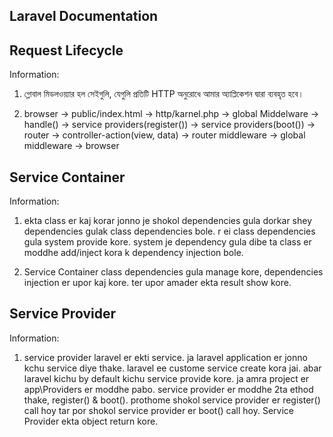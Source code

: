 ## Laravel Documentation

## Request Lifecycle
Information:
1. গ্লোবাল মিডলওয়্যার হল সেইগুলি, যেগুলি প্রতিটি HTTP অনুরোধে আমার অ্যাপ্লিকেশন দ্বারা ব্যবহৃত হবে।

2. browser -> public/index.html -> http/karnel.php -> global Middelware -> handle() -> service providers(register()) -> service providers(boot()) -> router -> controller-action(view, data) -> router middleware -> global middleware -> browser

## Service Container
Information:
1. ekta class er kaj korar jonno je shokol dependencies gula dorkar shey dependencies gulak class dependencies bole. r ei class dependencies gula system provide kore. system je dependency gula dibe ta class er moddhe add/inject kora k dependency injection bole.

2. Service Container class dependencies gula manage kore, dependencies injection er upor kaj kore. ter upor amader ekta result show kore.

## Service Provider
Information:
1. service provider laravel er ekti  service. ja laravel application er jonno kchu service diye thake. laravel ee custome service create kora jai. abar laravel kichu by default kichu service provide kore. ja amra project er  app\Providers er moddhe pabo. service provider er moddhe 2ta ethod thake, register() & boot(). prothome shokol service provider er register() call hoy tar por shokol service provider er boot() call hoy. Service Provider ekta object return kore.










